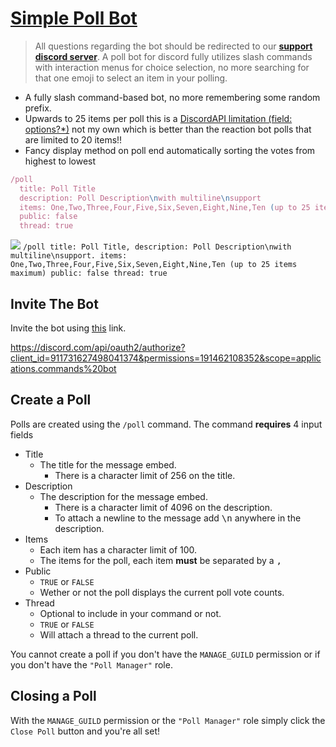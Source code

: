 # [Simple Poll Bot](https://discord.com/api/oauth2/authorize?client_id=911731627498041374&permissions=191462108352&scope=applications.commands%20bot) 
> All questions regarding the bot should be redirected to our **[support discord server](https://discord.gg/VZkY8mDJGh)**. A poll bot for discord fully utilizes slash commands with interaction menus for choice selection, no more searching for that one emoji to select an item in your polling.
- A fully slash command-based bot, no more remembering some random prefix.
- Upwards to 25 items per poll this is a [DiscordAPI limitation (field: options?*)](https://discord.com/developers/docs/interactions/message-components#select-menu-object-select-menu-structure) not my own which is better than the reaction bot polls that are limited to 20 items!!
- Fancy display method on poll end automatically sorting the votes from highest to lowest
```js
/poll 
  title: Poll Title 
  description: Poll Description\nwith multiline\nsupport
  items: One,Two,Three,Four,Five,Six,Seven,Eight,Nine,Ten (up to 25 items maximum)
  public: false 
  thread: true
```
![](https://i.imgur.com/x3CSpoP.gif)
`/poll title: Poll Title, description: Poll Description\nwith multiline\nsupport. items: One,Two,Three,Four,Five,Six,Seven,Eight,Nine,Ten (up to 25 items maximum) public: false thread: true`

## Invite The Bot
Invite the bot using [this](https://discord.com/api/oauth2/authorize?client_id=911731627498041374&permissions=191462108352&scope=applications.commands%20bot) link.

https://discord.com/api/oauth2/authorize?client_id=911731627498041374&permissions=191462108352&scope=applications.commands%20bot

## Create a Poll
Polls are created using the `/poll` command. The command **requires** 4 input fields
- Title
  - The title for the message embed.
    - There is a character limit of 256 on the title.
- Description
  - The description for the message embed.
    - There is a character limit of 4096 on the description.
    - To attach a newline to the message add <kbd>\n</kbd> anywhere in the description.
- Items
  - Each item has a character limit of 100.
  - The items for the poll, each item **must** be separated by a <kbd>,</kbd>
- Public
  - `TRUE` or `FALSE`
  - Wether or not the poll displays the current poll vote counts.
- Thread
  - Optional to include in your command or not.
  - `TRUE` or `FALSE`
  - Will attach a thread to the current poll. 

You cannot create a poll if you don't have the `MANAGE_GUILD` permission or if you don't have the `"Poll Manager"` role.


## Closing a Poll

With the `MANAGE_GUILD` permission or the `"Poll Manager"` role simply click the `Close Poll` button and you're all set!